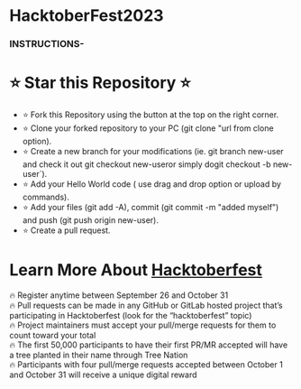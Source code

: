 # HacktoberFest2023
### INSTRUCTIONS-

# ⭐ Star this Repository ⭐

- ⭐ Fork this Repository using the button at the top on the right corner.
- ⭐ Clone your forked repository to your PC (git clone "url from clone option).
- ⭐ Create a new branch for your modifications (ie. git branch new-user and check it out git checkout new-useror simply dogit checkout -b new-user`).
- ⭐ Add your Hello World code ( use drag and drop option or upload by commands).
- ⭐ Add your files (git add -A), commit (git commit -m "added myself") and push (git push origin new-user).
- ⭐ Create a pull request.

# Learn More About [Hacktoberfest](https://hacktoberfest.com/)
🔥 Register anytime between September 26 and October 31 <br>
🔥 Pull requests can be made in any GitHub or GitLab hosted project that’s participating in Hacktoberfest (look for the “hacktoberfest” topic)<br>
🔥 Project maintainers must accept your pull/merge requests for them to count toward your total<br>
🔥 The first 50,000 participants to have their first PR/MR accepted will have a tree planted in their name through Tree Nation<br>
🔥 Participants with four pull/merge requests accepted between October 1 and October 31 will receive a unique digital reward<br>